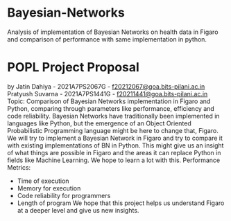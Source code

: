 # Bayesian-Networks
Analysis of implementation of Bayesian Networks on health data in Figaro and comparison of performance with same implementation in python.

# POPL Project Proposal
by
Jatin Dahiya - 2021A7PS2067G -
f20212067@goa.bits-pilani.ac.in
Pratyush Suvarna - 2021A7PS1441G -
f20211441@goa.bits-pilani.ac.in
Topic: Comparison of Bayesian Networks implementation in
Figaro and Python, comparing through parameters like
performance, efficiency and code reliability.
Bayesian Networks have traditionally been implemented in
languages like Python, but the emergence of an Object
Oriented Probabilistic Programming language might be here to
change that, Figaro.
We will try to implement a Bayesian Network in Figaro and try
to compare it with existing implementations of BN in Python.
This might give us an insight of what things are possible in
Figaro and the areas it can replace Python in fields like
Machine Learning. We hope to learn a lot with this.
Performance Metrics:
- Time of execution
- Memory for execution
- Code reliability for programmers
- Length of program
We hope that this project helps us understand Figaro at
a deeper level and give us new insights.
